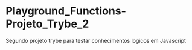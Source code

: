 # Playground_Functions-Projeto_Trybe_2
Segundo projeto trybe para testar conhecimentos logicos em Javascript
